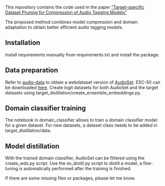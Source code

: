 This repository contains the code used in the paper ["Target-specific Dataset Pruning for Compression of Audio Tagging Models"](https://eurasip.org/Proceedings/Eusipco/Eusipco2024/pdfs/0000061.pdf)

The proposed method combines model compression and domain adaptation to obtain better efficient audio tagging models.

## Installation
Install requirements manually from requirements.txt and install the package.

## Data preparation
Refer to [audio-data](https://github.com/LAION-AI/audio-dataset) to obtain a webdataset version of [AudioSet](https://research.google.com/audioset/).
ESC-50 can be downloaded [here](https://github.com/karolpiczak/ESC-50?tab=readme-ov-file#download).
Create logit datasets for both AudioSet and the target datasets using target\_distillation/create\_ensemble\_embeddings.py.


## Domain classifier training
The notebook in domain\_classifier allows to train a domain classifier model for a given dataset. For new datasets, a dataset class needs to be added in target\_distillation/data.

## Model distillation
With the trained domain classifier, AudioSet can be filtered using the create_wds.py script.
Use the ex_distill.py script to distill a model, a fine-tuning is automatically performed after the training is finished.


If there are some missing files or packages, please let me know.
